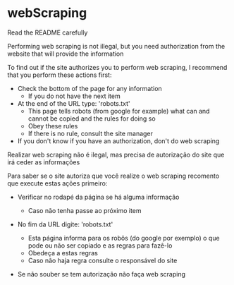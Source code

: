 # webScraping
Read the README carefully

Performing web scraping is not illegal, but you need authorization from the website that will provide the information

To find out if the site authorizes you to perform web scraping, I recommend that you perform these actions first:

- Check the bottom of the page for any information
     - If you do not have the next item
        
- At the end of the URL type: 'robots.txt'
     - This page tells robots (from google for example) what can and cannot be copied and the rules for doing so
     - Obey these rules
     - If there is no rule, consult the site manager
        
- If you don't know if you have an authorization, don't do web scraping
     

Realizar web scraping não é ilegal, mas precisa de autorização do site que irá ceder as informações

Para saber se o site autoriza que você realize o web scraping recomento que execute estas ações primeiro:
- Verificar no rodapé da página se há alguma informação
     - Caso não tenha passe ao próximo item
        
- No fim da URL digite: 'robots.txt'
     - Esta página informa para os robôs (do google por exemplo) o que pode ou não ser copiado e as regras para fazê-lo
     - Obedeça a estas regras
     - Caso não haja regra consulte o responsável do site
        
- Se não souber se tem autorização não faça web scraping
